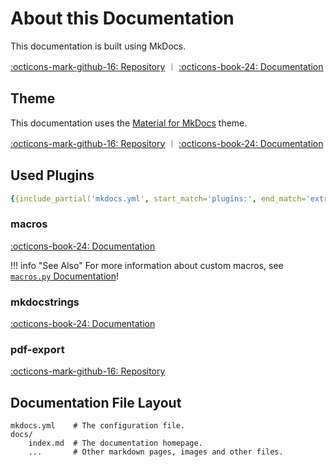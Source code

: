 # About this Documentation

This documentation is built using MkDocs.

[:octicons-mark-github-16: Repository](https://github.com/mkdocs/mkdocs) ︱ [:octicons-book-24: Documentation](https://mkdocs.org/)

## Theme

This documentation uses the [Material for MkDocs](https://squidfunk.github.io/mkdocs-material/) theme.

[:octicons-mark-github-16: Repository](https://github.com/squidfunk/mkdocs-material) ︱ [:octicons-book-24: Documentation](https://squidfunk.github.io/mkdocs-material/)


## Used Plugins

```yaml
{{include_partial('mkdocs.yml', start_match='plugins:', end_match='extra:', end_offset=0)}}
```

### macros

[:octicons-book-24: Documentation](https://mkdocs-macros-plugin.readthedocs.io/)

!!! info "See Also"
    For more information about custom macros, see [`macros.py` Documentation](../macros)!

### mkdocstrings

[:octicons-book-24: Documentation](https://mkdocstrings.github.io/)

### pdf-export

[:octicons-mark-github-16: Repository](https://github.com/zhaoterryy/mkdocs-pdf-export-plugin)

## Documentation File Layout

    mkdocs.yml    # The configuration file.
    docs/
        index.md  # The documentation homepage.
        ...       # Other markdown pages, images and other files.
